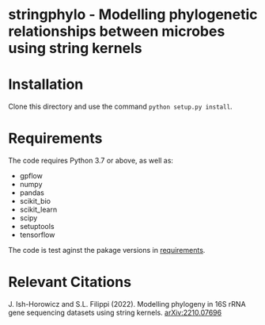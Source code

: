 # stringphylo - Modelling phylogenetic relationships between microbes using string kernels

# Installation

Clone this directory and use the command `python setup.py install`.

# Requirements

The code requires Python 3.7 or above, as well as:

* gpflow
* numpy
* pandas
* scikit_bio
* scikit_learn
* scipy
* setuptools
* tensorflow

The code is test aginst the pakage versions in [requirements](requirements.txt).

# Relevant Citations

J. Ish-Horowicz and S.L. Filippi (2022). Modelling phylogeny in 16S rRNA gene sequencing datasets using string kernels. [arXiv:2210.07696](https://arxiv.org/abs/2210.07696)


